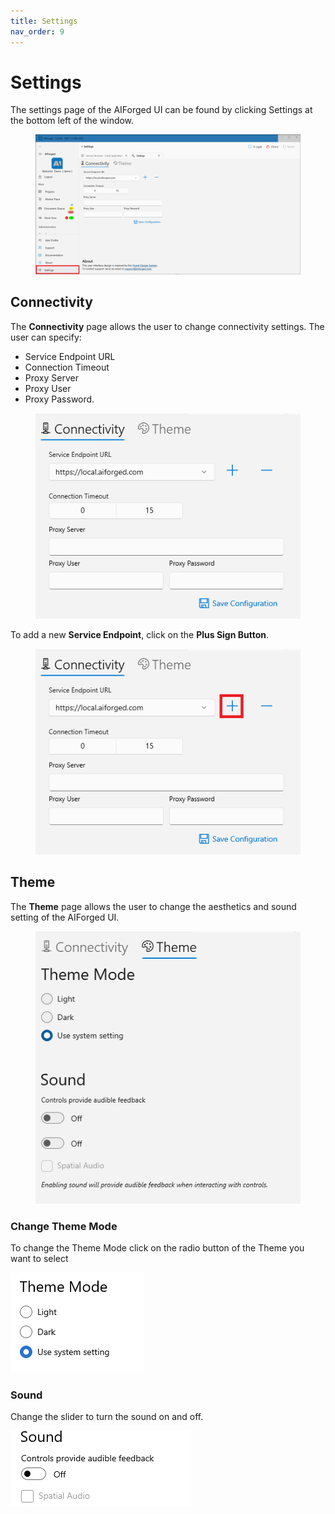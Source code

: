 ```yaml
---
title: Settings
nav_order: 9
---
```


# Settings

The settings page of the AIForged UI can be found by clicking Settings at the bottom left of the window.

<figure><img src=".gitbook/assets/image (12) (4).png" alt=""><figcaption></figcaption></figure>

## Connectivity

The **Connectivity** page allows the user to change connectivity settings. The user can specify:

* Service Endpoint URL
* Connection Timeout
* Proxy Server
* Proxy User
* Proxy Password.

<figure><img src=".gitbook/assets/image (4) (5).png" alt=""><figcaption></figcaption></figure>

To add a new **Service Endpoint**, click on the **Plus Sign Button**.

<figure><img src=".gitbook/assets/image (8) (2).png" alt=""><figcaption></figcaption></figure>



## Theme

The **Theme** page allows the user to change the aesthetics and sound setting of the AIForged UI.

<figure><img src=".gitbook/assets/image (6) (3).png" alt=""><figcaption></figcaption></figure>

### Change Theme Mode

To change the Theme Mode click on the radio button of the Theme you want to select

![](<.gitbook/assets/image (38) (1) (1) (1) (1).png>)

### Sound

Change the slider to turn the sound on and off.

![](<.gitbook/assets/image (10) (1) (1) (1) (1).png>)
